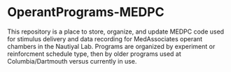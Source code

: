 # OperantPrograms-MEDPC
This repository is a place to store, organize, and update MEDPC code used for stimulus delivery and data recording for MedAssociates operant chambers in the Nautiyal Lab.
Programs are organized by experiment or reinforcment schedule type, then by older programs used at Columbia/Dartmouth versus currently in use.

